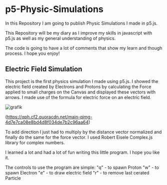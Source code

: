 # p5-Physic-Simulations
In this Repository I am going to publish Physic Simulations I made in p5.js.

This Repository will be my diary as I improve my skills in javascript with p5.js as well as my general understanding of physics. 

The code is going to have a lot of comments that show my learn and though process. 
I hope you enjoy!

## Electric Field Simulation
This project is the first physics simulation I made using p5.js. 
I showed the electric field created by Electrons and Protons by calculating the Force applied to small charges on the Canvas and displayed these vectors with arrows. I made use of the formula for electric force on an electric field.



![grafik](https://github.com/xlikesasukee/p5-Physic-Simulations/assets/127507698/2a6c9d2b-46de-4266-992e-785baafcde3c)

(https://qph.cf2.quoracdn.net/main-qimg-4d7e7ca08e8bd4d8f034de7b2c96aa64)

To add direction I just had to multiply by the distance vector normalized and finally do the same for the force vector. I used Robert Eisele Complex.js library for complex numbers. 

I learned a lot and had a lot of fun writing this little program. I hope you like it.

The controls to use the program are simple:
"q" - to spawn Proton
"w" - to spawn Electron
"e" - to draw electric field
"r" - to remove last cerated Particle
